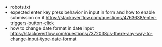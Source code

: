 - robots.txt
- expected enter key press behavior in input in form and how to enable submission on it
https://stackoverflow.com/questions/4763638/enter-triggers-button-click
- how to change date format in date input
https://stackoverflow.com/questions/7372038/is-there-any-way-to-change-input-type-date-format
